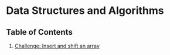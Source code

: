 # Data Structures and Algorithms

## Table of Contents

1. [Challenge: Insert and shift an array](Challenges/arrayShift)

